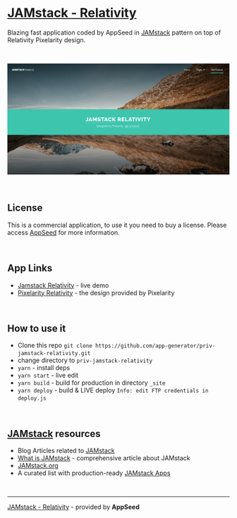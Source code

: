 # [JAMstack - Relativity](https://appseed.us/apps/jamstack/jamstack-relativity-pixelarity)

Blazing fast application coded by AppSeed in [JAMstack](https://jamstack.org/) pattern on top of Relativity Pixelarity design.

<br />

![JAMstack Relativity - Gif animated intro.](https://github.com/app-generator/static/blob/master/products/jamstack-relativity-intro.gif?raw=true)

<br />

## License

This is a commercial application, to use it you need to buy a license. Please access [AppSeed](https://appseed.us/pricing) for more information.

<br />

## App Links

- [Jamstack Relativity](https://jamstack-relativity.appseed.us/) - live demo
- [Pixelarity Relativity](https://pixelarity.com/relativity) - the design provided by Pixelarity 

<br />

## How to use it

- Clone this repo `git clone https://github.com/app-generator/priv-jamstack-relativity.git`
- change directory to `priv-jamstack-relativity`
- `yarn` - install deps
- `yarn start` - live edit
- `yarn build` - build for production in directory `_site`
- `yarn deploy` - build & LIVE deploy `Info: edit FTP credentials in deploy.js `

<br />

## [JAMstack](https://jamstack.org/) resources

- Blog Articles related to [JAMstack](https://blog.appseed.us/tag/jamstack/)
- [What is JAMstack](https://blog.appseed.us/what-is-jamstack/) - comprehensive article about JAMstack
- [JAMstack.org](https://jamstack.org/)
- A curated list with production-ready [JAMstack Apps](https://appseed.us/apps/jamstack)

<br />

---
[JAMstack - Relativity](https://appseed.us/apps/jamstack/jamstack-relativity-pixelarity) - provided by **AppSeed**
